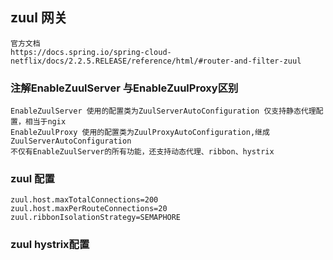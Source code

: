 ## zuul 网关
    官方文档
    https://docs.spring.io/spring-cloud-netflix/docs/2.2.5.RELEASE/reference/html/#router-and-filter-zuul
### 注解EnableZuulServer 与EnableZuulProxy区别
    EnableZuulServer 使用的配置类为ZuulServerAutoConfiguration 仅支持静态代理配置，相当于ngix
    EnableZuulProxy 使用的配置类为ZuulProxyAutoConfiguration,继成ZuulServerAutoConfiguration
    不仅有EnableZuulServer的所有功能，还支持动态代理、ribbon、hystrix

### zuul 配置
    zuul.host.maxTotalConnections=200
    zuul.host.maxPerRouteConnections=20   
    zuul.ribbonIsolationStrategy=SEMAPHORE
### zuul hystrix配置
